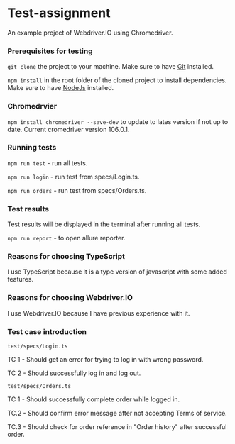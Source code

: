 # Test-assignment
An example project of Webdriver.IO using Chromedriver.

### Prerequisites for testing
```git clone``` the project to your machine. 
Make sure to have  [Git](https://git-scm.com) installed.

```npm install``` in the root folder of the cloned project to install dependencies.
Make sure to have [NodeJs](https://nodejs.org/en/) installed.

### Chromedrvier
```npm install chromedriver --save-dev``` to update to lates version if not up to date.
Current cromedriver version 106.0.1.

### Running tests
```npm run test``` - run all tests.

```npm run login``` - run test from specs/Login.ts.

```npm run orders``` - run test from specs/Orders.ts.

### Test results
Test results will be displayed in the terminal after running all tests.

```npm run report``` - to open allure reporter.

### Reasons for choosing TypeScript
I use TypeScript because it is a type version of javascript with some added features.

### Reasons for choosing Webdriver.IO
I use Webdriver.IO because I have previous experience with it.

### Test case introduction
``test/specs/Login.ts``

TC 1 - Should get an error for trying to log in with wrong password.

TC 2 - Should successfully log in and log out.


``test/specs/Orders.ts``

TC 1 - Should successfully complete order while logged in.

TC.2 - Should confirm error message after not accepting Terms of service.

TC.3 - Should check for order reference in "Order history" after successful order.
